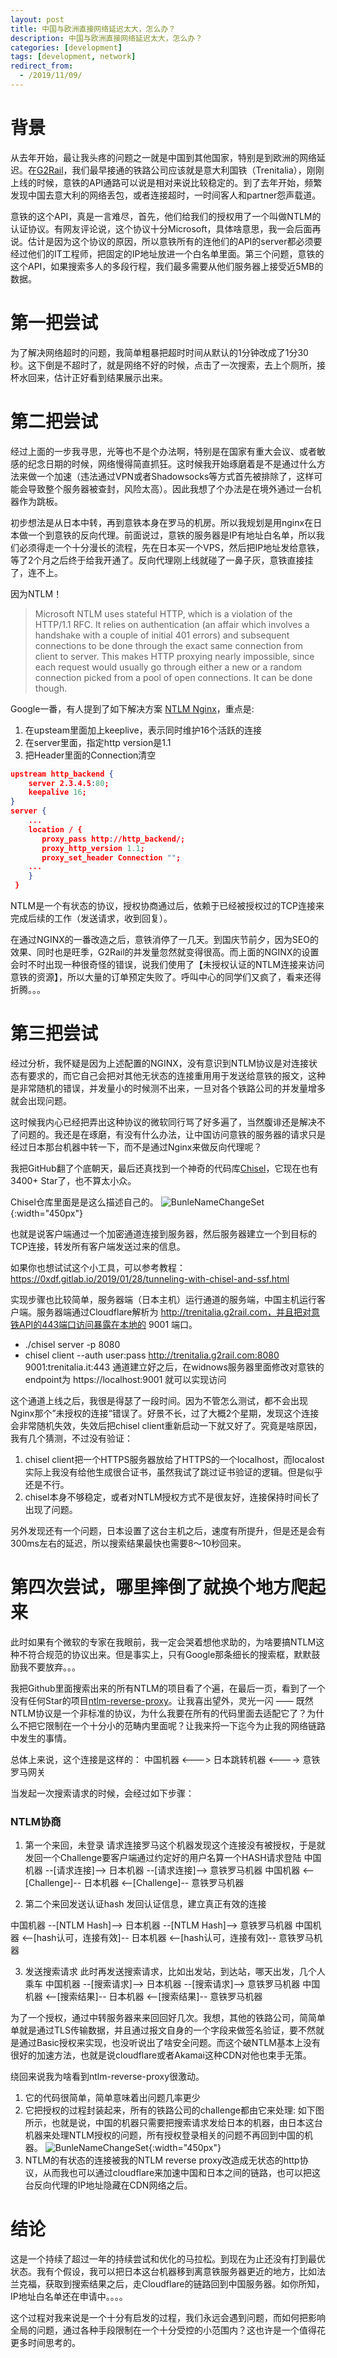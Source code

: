 ```yaml
---
layout: post
title: 中国与欧洲直接网络延迟太大，怎么办？
description: 中国与欧洲直接网络延迟太大，怎么办？
categories: [development]
tags: [development, network]
redirect_from:
  - /2019/11/09/
---
```


# 背景

从去年开始，最让我头疼的问题之一就是中国到其他国家，特别是到欧洲的网络延迟。在[G2Rail](https://www.g2rail.com)，我们最早接通的铁路公司应该就是意大利国铁（Trenitalia），刚刚上线的时候，意铁的API通路可以说是相对来说比较稳定的。到了去年开始，频繁发现中国去意大利的网络丢包，或者连接超时，一时间客人和partner怨声载道。

意铁的这个API，真是一言难尽，首先，他们给我们的授权用了一个叫做NTLM的认证协议。有网友评论说，这个协议十分Microsoft，具体啥意思，我一会后面再说。估计是因为这个协议的原因，所以意铁所有的连他们的API的server都必须要经过他们的IT工程师，把固定的IP地址放进一个白名单里面。第三个问题，意铁的这个API，如果搜索多人的多段行程，我们最多需要从他们服务器上接受近5MB的数据。

# 第一把尝试

为了解决网络超时的问题，我简单粗暴把超时时间从默认的1分钟改成了1分30秒。这下倒是不超时了，就是网络不好的时候，点击了一次搜索，去上个厕所，接杯水回来，估计正好看到结果展示出来。

# 第二把尝试

经过上面的一步我寻思，光等也不是个办法啊，特别是在国家有重大会议、或者敏感的纪念日期的时候，网络慢得简直抓狂。这时候我开始琢磨着是不是通过什么方法来做一个加速（违法通过VPN或者Shadowsocks等方式首先被排除了，这样可能会导致整个服务器被查封，风险太高）。因此我想了个办法是在境外通过一台机器作为跳板。

初步想法是从日本中转，再到意铁本身在罗马的机房。所以我规划是用nginx在日本做一个到意铁的反向代理。前面说过，意铁的服务器是IP有地址白名单，所以我们必须得走一个十分漫长的流程，先在日本买一个VPS，然后把IP地址发给意铁，等了2个月之后终于给我开通了。反向代理刚上线就碰了一鼻子灰，意铁直接挂了，连不上。

因为NTLM！

  > Microsoft NTLM uses stateful HTTP, which is a violation of the HTTP/1.1 RFC. It relies on authentication (an affair which involves a handshake with a couple of initial 401 errors) and subsequent connections to be done through the exact same connection from client to server. This makes HTTP proxying nearly impossible, since each request would usually go through either a new or a random connection picked from a pool of open connections. It can be done though.

Google一番，有人提到了如下解决方案 [NTLM Nginx](https://stackoverflow.com/a/33096713)，重点是:
 1. 在upsteam里面加上keeplive，表示同时维护16个活跃的连接 
 2. 在server里面，指定http version是1.1
 3. 把Header里面的Connection清空

```json
upstream http_backend {
    server 2.3.4.5:80;
    keepalive 16;
}
server {
    ...
    location / {
       proxy_pass http://http_backend/;
       proxy_http_version 1.1;
       proxy_set_header Connection "";
    ...
    }
 }
 ```

 NTLM是一个有状态的协议，授权协商通过后，依赖于已经被授权过的TCP连接来完成后续的工作（发送请求，收到回复）。

 在通过NGINX的一番改造之后，意铁消停了一几天。到国庆节前夕，因为SEO的效果、同时也是旺季，G2Rail的并发量忽然就变得很高。而上面的NGINX的设置会时不时出现一种很奇怪的错误，说我们使用了【未授权认证的NTLM连接来访问意铁的资源】，所以大量的订单预定失败了。呼叫中心的同学们又疯了，看来还得折腾。。。

# 第三把尝试

 经过分析，我怀疑是因为上述配置的NGINX，没有意识到NTLM协议是对连接状态有要求的，而它自己会把对其他无状态的连接重用用于发送给意铁的报文，这种是非常随机的错误，并发量小的时候测不出来，一旦对各个铁路公司的并发量增多就会出现问题。

 这时候我内心已经把弄出这种协议的微软同行骂了好多遍了，当然腹诽还是解决不了问题的。我还是在琢磨，有没有什么办法，让中国访问意铁的服务器的请求只是经过日本那台机器中转一下，而不是通过Nginx来做反向代理呢？
 
 我把GitHub翻了个底朝天，最后还真找到一个神奇的代码库[Chisel](https://github.com/jpillora/chisel)，它现在也有3400+ Star了，也不算太小众。

Chisel仓库里面是是这么描述自己的。
![BunleNameChangeSet](/image/2019-12-14/chisel-overview.png){:width="450px"}

也就是说客户端通过一个加密通道连接到服务器，然后服务器建立一个到目标的TCP连接，转发所有客户端发送过来的信息。

如果你也想试试这个小工具，可以参考教程：https://0xdf.gitlab.io/2019/01/28/tunneling-with-chisel-and-ssf.html

实现步骤也比较简单，服务器端（日本主机）运行通道的服务端，中国主机运行客户端。服务器端通过Cloudflare解析为 http://trenitalia.g2rail.com，并且把对意铁API的443端口访问暴露在本地的 9001 端口。
* ./chisel server -p 8080
* chisel client --auth user:pass http://trenitalia.g2rail.com:8080 9001:trenitalia.it:443
通道建立好之后，在widnows服务器里面修改对意铁的endpoint为 https://localhost:9001 就可以实现访问

这个通道上线之后，我很是得瑟了一段时间。因为不管怎么测试，都不会出现Nginx那个”未授权的连接“错误了。好景不长，过了大概2个星期，发现这个连接会非常随机失效，失效后把chisel client重新启动一下就又好了。究竟是啥原因，我有几个猜测，不过没有验证：

1. chisel client把一个HTTPS服务器放给了HTTPS的一个localhost，而localost实际上我没有给他生成很合证书，虽然我试了跳过证书验证的逻辑。但是似乎还是不行。
2. chisel本身不够稳定，或者对NTLM授权方式不是很友好，连接保持时间长了出现了问题。

另外发现还有一个问题，日本设置了这台主机之后，速度有所提升，但是还是会有300ms左右的延迟，所以搜索结果最快也需要8～10秒回来。

# 第四次尝试，哪里摔倒了就换个地方爬起来

此时如果有个微软的专家在我眼前，我一定会哭着想他求助的，为啥要搞NTLM这种不符合规范的协议出来。但是事实上，只有Google那条细长的搜索框，默默鼓励我不要放弃。。。

我把Github里面搜索出来的所有NTLM的项目看了个遍，在最后一页，看到了一个没有任何Star的项目[ntlm-reverse-proxy](https://github.com/xynova/ntlm-reverse-proxy)。让我喜出望外，灵光一闪 —— 既然NTLM协议是一个非标准的协议，为什么我要在所有的代码里面去适配它了？为什么不把它限制在一个十分小的范畴内里面呢？让我来捋一下迄今为止我的网络链路中发生的事情。

总体上来说，这个连接是这样的：
  中国机器 <---> 日本跳转机器 <----> 意铁罗马网关

当发起一次搜索请求的时候，会经过如下步骤：

### NTLM协商

1. 第一个来回，未登录 
  请求连接罗马这个机器发现这个连接没有被授权，于是就发回一个Challenge要客户端通过约定好的用户名算一个HASH请求登陆
  中国机器 --[请求连接]--> 日本机器 --[请求连接]--> 意铁罗马机器
  中国机器 <--[Challenge]-- 日本机器 <--[Challenge]-- 意铁罗马机器

2. 第二个来回发送认证hash
  发回认证信息，建立真正有效的连接
  
  中国机器 --[NTLM Hash]--> 日本机器 --[NTLM Hash]--> 意铁罗马机器
  中国机器 <--[hash认可，连接有效]-- 日本机器 <--[hash认可，连接有效]-- 意铁罗马机器

3. 发送搜索请求
  此时再发送搜索请求，比如出发站，到达站，哪天出发，几个人乘车
  中国机器 --[搜索请求]--> 日本机器 --[搜索请求]--> 意铁罗马机器
  中国机器 <--[搜索结果]-- 日本机器 <--[搜索结果]-- 意铁罗马机器

为了一个授权，通过中转服务器来来回回好几次。我想，其他的铁路公司，简简单单就是通过TLS传输数据，并且通过报文自身的一个字段来做签名验证，要不然就是通过Basic授权来实现，也没听说出了啥安全问题。而这个破NTLM基本上没有很好的加速方法，也就是说cloudflare或者Akamai这种CDN对他也束手无策。

绕回来说我为啥看到ntlm-reverse-proxy很激动。
1. 它的代码很简单，简单意味着出问题几率更少
2. 它把授权的过程封装起来，所有的铁路公司的challenge都由它来处理:
  如下图所示，也就是说，中国的机器只需要把搜索请求发给日本的机器，由日本这台机器来处理NTLM授权的问题，所有授权登录相关的问题不再回到中国的机器。
  ![BunleNameChangeSet](/image/2019-12-14/NTLM-reverse-proxy.jpg){:width="450px"}
3. NTLM的有状态的连接被我的NTLM reverse proxy改造成无状态的http协议，从而我也可以通过cloudflare来加速中国和日本之间的链路，也可以把这台反向代理的IP地址隐藏在CDN网络之后。

# 结论

这是一个持续了超过一年的持续尝试和优化的马拉松。到现在为止还没有打到最优状态。我有个假设，我可以把日本这台机器移到离意铁服务器更近的地方，比如法兰克福，获取到搜索结果之后，走Cloudflare的链路回到中国服务器。如你所知，IP地址白名单还在申请中。。。。

这个过程对我来说是一个十分有启发的过程，我们永远会遇到问题，而如何把影响全局的问题，通过各种手段限制在一个十分受控的小范围内？这也许是一个值得花更多时间思考的。